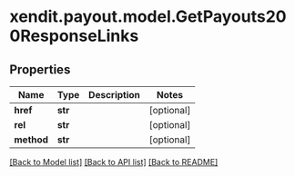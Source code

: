 # xendit.payout.model.GetPayouts200ResponseLinks


## Properties
| Name | Type | Description | Notes |
| ------------ | ------------- | ------------- | ------------- |
| **href** | **str** |  | [optional]  |
| **rel** | **str** |  | [optional]  |
| **method** | **str** |  | [optional]  |


[[Back to Model list]](../README.md#documentation-for-models) [[Back to API list]](../README.md#documentation-for-api-endpoints) [[Back to README]](../README.md)



